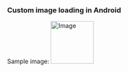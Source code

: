 ### Custom image loading in Android
Sample image: <img src="https://cloud.githubusercontent.com/assets/3663322/24784238/2a9c4aa8-1b1f-11e7-88af-ad5dfd55b628.png" title='Image' width='100px'>

